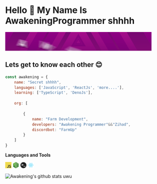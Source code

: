 # Hello 🤪 My Name Is AwakeningProgrammer shhhh

![](./banner-gif.gif)

## Lets get to know each other 😊

```js
const awakening = {
    name: "Secret shhhh",
    languages: ['JavaScript', 'ReactJs', 'more....'],
    learning: ['TypeScript', 'DenoJs'],

    org: [

        {
            name: "Farm Development",
            developers: "Awakening Programmer"&&"Zihad",
            discordbot: "FarmUp"
        }
    ]
}
```
**Languages and Tools**

<code><img height="20" src="https://raw.githubusercontent.com/github/explore/80688e429a7d4ef2fca1e82350fe8e3517d3494d/topics/javascript/javascript.png"></code>
<code><img height="20" src="https://raw.githubusercontent.com/github/explore/80688e429a7d4ef2fca1e82350fe8e3517d3494d/topics/nodejs/nodejs.png"></code>
<code><img height="20" src="https://raw.githubusercontent.com/github/explore/80688e429a7d4ef2fca1e82350fe8e3517d3494d/topics/terminal/terminal.png"></code>
<code><img height="20" src="https://raw.githubusercontent.com/github/explore/80688e429a7d4ef2fca1e82350fe8e3517d3494d/topics/react/react.png"></code>

![Awakening's github stats uwu](https://github-readme-stats.vercel.app/api?username=AwakeningProgrammer&show_icons=true&hide_border=true)
